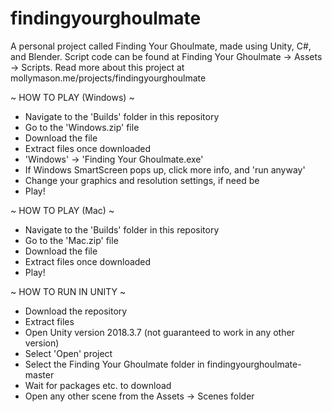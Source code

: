 # findingyourghoulmate
A personal project called Finding Your Ghoulmate, made using Unity, C#, and Blender. Script code can be found at Finding Your Ghoulmate -> Assets -> Scripts. Read more about this project at mollymason.me/projects/findingyourghoulmate

~ HOW TO PLAY (Windows) ~

- Navigate to the 'Builds' folder in this repository
- Go to the 'Windows.zip' file
- Download the file
- Extract files once downloaded
- 'Windows' -> 'Finding Your Ghoulmate.exe'
- If Windows SmartScreen pops up, click more info, and 'run anyway'
- Change your graphics and resolution settings, if need be
- Play!


~ HOW TO PLAY (Mac) ~

- Navigate to the 'Builds' folder in this repository
- Go to the 'Mac.zip' file
- Download the file
- Extract files once downloaded
- Play!


~ HOW TO RUN IN UNITY ~

- Download the repository
- Extract files
- Open Unity version 2018.3.7 (not guaranteed to work in any other version)
- Select 'Open' project
- Select the Finding Your Ghoulmate folder in findingyourghoulmate-master
- Wait for packages etc. to download
- Open any other scene from the Assets -> Scenes folder

